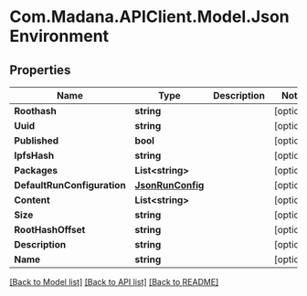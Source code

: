 
# Com.Madana.APIClient.Model.JsonEnvironment

## Properties

Name | Type | Description | Notes
------------ | ------------- | ------------- | -------------
**Roothash** | **string** |  | [optional] 
**Uuid** | **string** |  | [optional] 
**Published** | **bool** |  | [optional] 
**IpfsHash** | **string** |  | [optional] 
**Packages** | **List&lt;string&gt;** |  | [optional] 
**DefaultRunConfiguration** | [**JsonRunConfig**](JsonRunConfig.md) |  | [optional] 
**Content** | **List&lt;string&gt;** |  | [optional] 
**Size** | **string** |  | [optional] 
**RootHashOffset** | **string** |  | [optional] 
**Description** | **string** |  | [optional] 
**Name** | **string** |  | [optional] 

[[Back to Model list]](../README.md#documentation-for-models)
[[Back to API list]](../README.md#documentation-for-api-endpoints)
[[Back to README]](../README.md)

